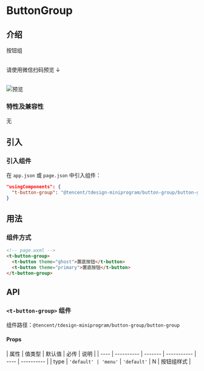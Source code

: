 # ButtonGroup

## 介绍

按钮组<br/><br/>

请使用微信扫码预览 ↓<br/><br/>

![预览](https://tdesign.gtimg.com/miniprogram/qrcode/button-group.png)

### 特性及兼容性

无

## 引入

### 引入组件

在 `app.json` 或 `page.json` 中引入组件：

```json
"usingComponents": {
  "t-button-group": "@tencent/tdesign-miniprogram/button-group/button-group"
}
```

## 用法

### 组件方式

```html
<!-- page.wxml -->
<t-button-group>
  <t-button theme="ghost">置底按钮</t-button>
  <t-button theme="primary">置底按钮</t-button>
</t-button-group>
```

## API

### `<t-button-group>` 组件

组件路径：`@tencent/tdesign-miniprogram/button-group/button-group`

#### Props

| 属性 | 值类型     | 默认值  | 必传        | 说明 |
| ---- | ---------- | ------- | ----------- | ---- | ---------- |
| type | `'default' | 'menu'` | `'default'` | N    | 按钮组样式 |
